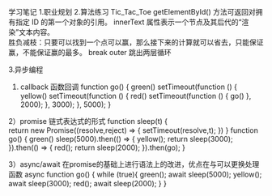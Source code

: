 学习笔记
1.职业规划
2.算法练习 Tic_Tac_Toe
  getElementById() 方法可返回对拥有指定 ID 的第一个对象的引用。
innerText 属性表示一个节点及其后代的“渲染”文本内容。 \
胜负减枝：只要可以找到一个点可以赢，那么接下来的计算就可以省去，只能保证赢，不能保证赢的最多。
break outer 跳出两层循环
  
3.异步编程
 1) callback  函数回调
function go() {
        green()
        setTimeout(function () {
            yellow()
            setTimeout(function () {
                red()
                setTimeout(function () {
                    go()
                }, 2000);
            }, 3000);
        }, 5000);
    }

 2）promise  链式表达式的形式
function sleep(t) {  
            return new Promise((resolve,reject) => {
                setTimeout(resolve,t);
            })
        }
        function go() {
            green()
            sleep(5000).then(() => {
                yellow();
                return sleep(3000);
            }).then(() => {
                    red();
                    return sleep(2000);
                }).then(go);
        }

 3）async/await
在promise的基础上进行语法上的改进，优点在与可以更换处理函数
async function go() {
            while (true){
                green();
                await sleep(5000);
                yellow();
                await sleep(3000);
                red();
                await sleep(2000);
            }
        }
  
